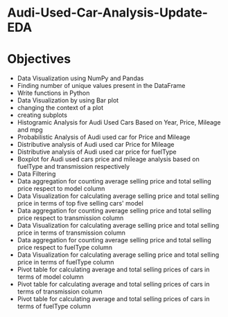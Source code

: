 # Audi-Used-Car-Analysis-Update-EDA
# Objectives
- Data Visualization using NumPy and Pandas
- Finding number of unique values present in the DataFrame
- Write functions in Python
- Data Visualization by using Bar plot
- changing the context of a plot
- creating subplots
- Histogramic Analysis for Audi Used Cars Based on Year, Price, Mileage and mpg
- Probabilistic Analysis of Audi used car for Price and Mileage
- Distributive analysis of Audi used car Price for Mileage
- Distributive analysis of Audi used car price for fuelType
- Boxplot for Audi used cars price and mileage analysis based on fuelType and transmission respectively
- Data Filtering
- Data aggregation for counting average selling price and total selling price respect to model column
- Data Visualization for calculating average selling price and total selling price in terms of top five selling cars' model
- Data aggregation for counting average selling price and total selling price respect to transmission column
- Data Visualization for calculating average selling price and total selling price in terms of transmission column
- Data aggregation for counting average selling price and total selling price respect to fuelType column
- Data Visualization for calculating average selling price and total selling price in terms of fuelType column
- Pivot table for calculating average and total selling prices of cars in terms of model column
- Pivot table for calculating average and total selling prices of cars in terms of transmission column
- Pivot table for calculating average and total selling prices of cars in terms of fuelType column

